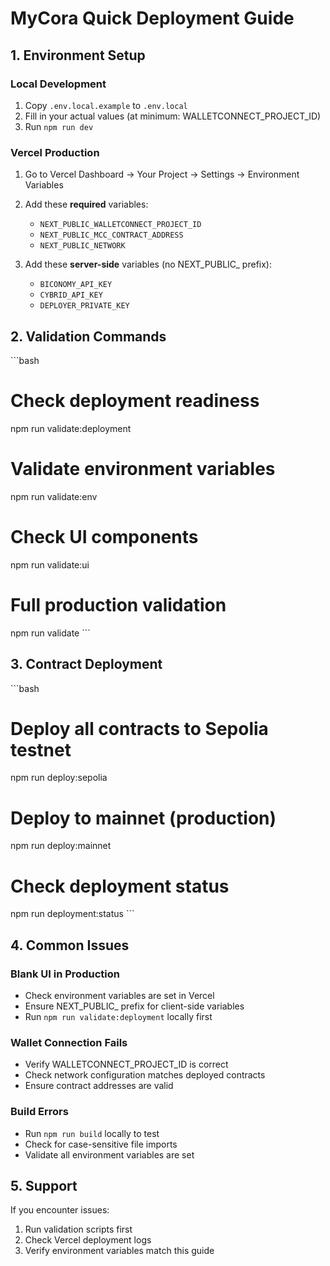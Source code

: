 # MyCora Quick Deployment Guide

## 1. Environment Setup

### Local Development
1. Copy `.env.local.example` to `.env.local`
2. Fill in your actual values (at minimum: WALLETCONNECT_PROJECT_ID)
3. Run `npm run dev`

### Vercel Production
1. Go to Vercel Dashboard → Your Project → Settings → Environment Variables
2. Add these **required** variables:
   - `NEXT_PUBLIC_WALLETCONNECT_PROJECT_ID`
   - `NEXT_PUBLIC_MCC_CONTRACT_ADDRESS`
   - `NEXT_PUBLIC_NETWORK`

3. Add these **server-side** variables (no NEXT_PUBLIC_ prefix):
   - `BICONOMY_API_KEY`
   - `CYBRID_API_KEY`
   - `DEPLOYER_PRIVATE_KEY`

## 2. Validation Commands

\`\`\`bash
# Check deployment readiness
npm run validate:deployment

# Validate environment variables
npm run validate:env

# Check UI components
npm run validate:ui

# Full production validation
npm run validate
\`\`\`

## 3. Contract Deployment

\`\`\`bash
# Deploy all contracts to Sepolia testnet
npm run deploy:sepolia

# Deploy to mainnet (production)
npm run deploy:mainnet

# Check deployment status
npm run deployment:status
\`\`\`

## 4. Common Issues

### Blank UI in Production
- Check environment variables are set in Vercel
- Ensure NEXT_PUBLIC_ prefix for client-side variables
- Run `npm run validate:deployment` locally first

### Wallet Connection Fails
- Verify WALLETCONNECT_PROJECT_ID is correct
- Check network configuration matches deployed contracts
- Ensure contract addresses are valid

### Build Errors
- Run `npm run build` locally to test
- Check for case-sensitive file imports
- Validate all environment variables are set

## 5. Support

If you encounter issues:
1. Run validation scripts first
2. Check Vercel deployment logs
3. Verify environment variables match this guide
